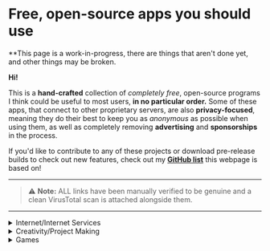 # Free, open-source apps you should use
**This page is a work-in-progress, there are things that aren't done yet, and other things may be broken.

**Hi!**

This is a **hand-crafted** collection of *completely free*, open-source programs I think could be useful to most users, **in no particular order.** Some of these apps, that connect to other proprietary servers, are also **privacy-focused**, meaning they do their best to keep you as *anonymous* as possible when using them, as well as completely removing **advertising** and **sponsorships** in the process.

If you'd like to contribute to any of these projects or download pre-release builds to check out new features, check out my **[GitHub list](https://github.com/stars/SniffDev/lists/foss-you-should-use)** this webpage is based on!

---
> ⚠ **Note:** ALL links have been manually verified to be genuine and a clean VirusTotal scan is attached alongside them.

---
<details>
<summary>Internet/Internet Services</summary>

 **Brave Browser**
 <details>
 <summary>Click to expand</summary>

 [Official site](https://brave.com) / [VirusTotal link](https://www.virustotal.com/gui/url/9f119e082bdda57b4d98204db217fe50f001a5ee7e588a0f8cdd776d698865f5)

 ![Brave Logo](/assets/images/foss.md/bravelogo.png)

 **Brave** is a privacy-oriented browser with integrated **AdBlock** and **tracking blocking** by default, although you can enable things like *full Javascript blocking* on its settings. It has lots of customization and doesn't even require an **account!** It's also possible to import your bookmarked sites and settings from other browsers to make the switch easier. I use it on a daily basis and I think it's the best browser out there.

 Brave also features a **cryptocurrency** system based on viewing Brave-exclusive ads and paying the creators of your favorite sites back. I have it all disabled so I can't judge or praise it too much.

 </details>

 **Newpipe**
 <details>
 <summary>Click to expand</summary>

 [Official site](https://newpipe.net) / [VirusTotal link](https://www.virustotal.com/gui/url/5c7d75da5ee1eb3357184a089a3ef490b43a6338dc88213b1f0d187bd0c68b5c)

 ![Newpipe Logo](/assets/images/foss.md/newpipelogo.png)

 </details>

 **FreeTube**
 <details>
 <summary>Click to expand</summary>

 [Official site](https://freetubeapp.io/) / [VirusTotal link **(1 false positive trigger)**](https://www.virustotal.com/gui/url/0dc3a35296948fd05eeff79e5519433de7d644a2c28dd29730c93b8e4071ea2a)

 ![FreeTube logo](/assets/images/foss.md/freetubelogo.png)

 </details>

</details>

<details>
<summary>Creativity/Project Making</summary>

 **GIMP**
 <details>
 <summary>Click to expand</summary>

 [Official site](https://www.gimp.org) / [VirusTotal link](https://www.virustotal.com/gui/url/4b2e49b4ba52939fadc91328b0d9680272c3cccb80bf8b11fbfee05b7cccd227)

 ![GIMP Logo](/assets/images/foss.md/gimplogo.md)
 
 </details>

  **Olive**
 <details>
 <summary>Click to expand</summary>

 [Official site](https://www.olivevideoeditor.org) / [VirusTotal link](https://www.virustotal.com/gui/url/07241ca945d52fad0d5c2c80143189e900162d0a0930b0c635f877a69e1f2476)

 ![Olive logo](/assets/images/foss.md/olivelogo.png)

 </details>

  **Krita**
 <details>
 <summary>Click to expand</summary>

 [Official site](https://krita.org) / [VirusTotal link](https://www.virustotal.com/gui/url/eac6aaf5ae564bc704b568041d36ec94d1c088a85ae0aa5c2bca90c22e355c79)

 ![Krita logo](/assets/images/foss.md/kritalogo.png)

 </details>

  **Audacity**
 <details>
 <summary>Click to expand</summary>

 [Official site](https://www.audacityteam.org) / [VirusTotal link](https://www.virustotal.com/gui/url/d130cc2e9c59f88a59b06dd2543b5d4f9672cb59264b19a13a02b305731940c2)

 ![Audacity logo](/assets/images/foss.md/audacitylogo.png)

 </details>

</details>

<details>
<summary>Games</summary>

 **MultiMC**
 <details>
 <summary>Click to expand</summary>

 [Official site](https://multimc.org) / [VirusTotal link](https://www.virustotal.com/gui/url/681a32f759b4e34e947f37a7e3e61f630f8978c7dc9821dd5bb6044a8ab6128b)

 ![MultiMC logo](/assets/images/foss.md/multimclogo.png)
 </details>

</details>
